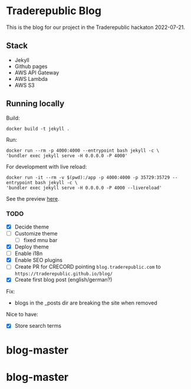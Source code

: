 # Traderepublic Blog

This is the blog for our project in the Traderepublic hackaton 2022-07-21.

## Stack
- Jekyll
- Github pages
- AWS API Gateway
- AWS Lambda
- AWS S3
## Running locally
Build:
```
docker build -t jekyll .
```

Run:
```
docker run --rm -p 4000:4000 --entrypoint bash jekyll -c \
'bundler exec jekyll serve -H 0.0.0.0 -P 4000'
```

For development with live reload:
```
docker run -it --rm -v $(pwd):/app -p 4000:4000 -p 35729:35729 --entrypoint bash jekyll -c \
'bundler exec jekyll serve -H 0.0.0.0 -P 4000 --livereload'
```

See the preview [here](localhost:4000).

### TODO
- [x] Decide theme
- [ ] Customize theme
    - [ ] fixed mnu bar
- [x] Deploy theme
- [ ] Enable i18n
- [x] Enable SEO plugins
- [ ] Create PR for CRECORD pointing `blog.traderepublic.com` to `https://traderepublic.github.io/blog/`
- [x] Create first blog post (english/german?)

Fix:
- blogs in the _posts dir are breaking the site when removed

Nice to have:
- [x] Store search terms
# blog-master
# blog-master
